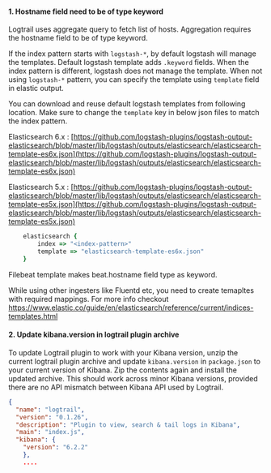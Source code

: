 #### 1. Hostname field need to be of type keyword

Logtrail uses aggregate query to fetch list of hosts. Aggregation requires the hostname field to be of type keyword.

If the index pattern starts with `logstash-*`, by default logstash will manage the templates. Default logstash template adds `.keyword` fields. When the index pattern is different, logstash does not manage the template. When not using `logstash-*` pattern, you can specify the template using `template` field in elastic output. 

You can download and reuse default logstash templates from following location. Make sure to change the `template` key in below json files to match the index pattern.

Elasticsearch 6.x : [https://github.com/logstash-plugins/logstash-output-elasticsearch/blob/master/lib/logstash/outputs/elasticsearch/elasticsearch-template-es6x.json](https://github.com/logstash-plugins/logstash-output-elasticsearch/blob/master/lib/logstash/outputs/elasticsearch/elasticsearch-template-es6x.json)

Elasticsearch 5.x : [https://github.com/logstash-plugins/logstash-output-elasticsearch/blob/master/lib/logstash/outputs/elasticsearch/elasticsearch-template-es5x.json](https://github.com/logstash-plugins/logstash-output-elasticsearch/blob/master/lib/logstash/outputs/elasticsearch/elasticsearch-template-es5x.json)

```ruby
	elasticsearch {
		index => "<index-pattern>"
		template => "elasticsearch-template-es6x.json"
	}
```

Filebeat template makes beat.hostname field type as keyword.

While using other ingesters like Fluentd etc, you need to create temapltes with required mappings. For more info checkout https://www.elastic.co/guide/en/elasticsearch/reference/current/indices-templates.html

#### 2. Update kibana.version in logtrail plugin archive

To update Logtrail plugin to work with your Kibana version, unzip the current logtrail plugin archive and update `kibana.version` in `package.json` to your current version of Kibana. Zip the contents again and install the updated archive. This should work across minor Kibana versions, provided there are no API mismatch between Kibana API used by Logtrail.

```json
{
  "name": "logtrail",
  "version": "0.1.26",
  "description": "Plugin to view, search & tail logs in Kibana",
  "main": "index.js",
  "kibana": {
    "version": "6.2.2"
	},
	....
```